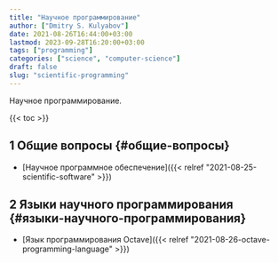 ```yaml
---
title: "Научное программирование"
author: ["Dmitry S. Kulyabov"]
date: 2021-08-26T16:44:00+03:00
lastmod: 2023-09-28T16:20:00+03:00
tags: ["programming"]
categories: ["science", "computer-science"]
draft: false
slug: "scientific-programming"
---
```


Научное программирование.

<!--more-->

{{< toc >}}


## <span class="section-num">1</span> Общие вопросы {#общие-вопросы}

-   [Научное программное обеспечение]({{< relref "2021-08-25-scientific-software" >}})


## <span class="section-num">2</span> Языки научного программирования {#языки-научного-программирования}

-   [Язык программирования Octave]({{< relref "2021-08-26-octave-programming-language" >}})
